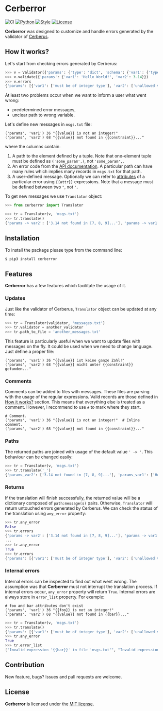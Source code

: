 # Cerberror
![CI](https://github.com/pbrus/cerberror/workflows/CI/badge.svg?branch=master)
[![Python](https://img.shields.io/badge/Python-3.6%20|%203.7%20|%203.8-blue.svg "Python")](https://www.python.org/)
[![Style](https://img.shields.io/badge/code%20style-Black-black.svg "Black")](https://black.readthedocs.io/en/stable/)
[![License](https://img.shields.io/badge/license-MIT-yellow.svg "MIT license")](https://github.com/pbrus/cerberror/blob/master/LICENSE)

**Cerberror** was designed to customize and handle errors generated by the validator of [Cerberus](https://docs.python-cerberus.org/).

## How it works?

Let's start from checking errors generated by Cerberus:
```python
>>> v = Validator({'params': {'type': 'dict', 'schema': {'var1': {'type': 'integer'}, 'var2': {'allowed': [7, 8, 9]}}}})
>>> v.validate({'params': {'var1': 'Hello World!', 'var2': 3.14}})
>>> v.errors
{'params': [{'var1': ['must be of integer type'], 'var2': ['unallowed value 3.14']}]}
```
At least two problems occur when we want to inform a user what went wrong:
 - predetermined error messages,
 - unclear path to wrong variable.

 Let's define new messages in `msgs.txt` file:
 ```
 ('params', 'var1') 36 "{{value}} is not an integer!"
 ('params', 'var2') 68 "{{value}} not found in {{constraint}}..."
 ```
where the columns contain:
1. A path to the element defined by a tuple. Note that one-element tuple must be defined as `('some_param',)`, not `'some_param',`.
2. An error code from the [API documentation](https://docs.python-cerberus.org/en/stable/api.html#error-codes). A particular path can have many rules which implies many records in `msgs.txt` for that path.
3. A user-defined message. Optionally we can refer to [attributes](https://docs.python-cerberus.org/en/stable/api.html#cerberus.errors.ValidationError) of a particular error using `{{attr}}` expressions. Note that a message must be defined between two `"`, not `'`.

To get new messages we use `Translator` object:
```python
>>> from cerberror import Translator

>>> tr = Translator(v, 'msgs.txt')
>>> tr.translate()
{'params -> var2': ['3.14 not found in [7, 8, 9]...'], 'params -> var1': ['Hello World! is not an integer!']}
```

## Installation

To install the package please type from the command line:
```bash
$ pip3 install cerberror
```

## Features
**Cerberror** has a few features which facilitate the usage of it.
### Updates
Just like the validator of Cerberus, `Translator` object can be updated at any time:
```python
>>> tr = Translator(validator, 'messages.txt')
>>> tr.validator = another_validator
>>> tr.path_to_file = 'another_messages.txt'
```
This feature is particularly useful when we want to update files with messages on the fly. It could be used when we need to change language. Just define a proper file:
```
('params', 'var1') 36 "{{value}} ist keine ganze Zahl!"
('params', 'var2') 68 "{{value}} nicht unter {{constraint}} gefunden..."
```

### Comments
Comments can be added to files with messages. These files are parsing with the usage of the regular expressions. Valid records are those defined in [How it works?](#how-it-works) section. This means that everything else is treated as a comment. However, I recommend to use `#` to mark where they start.
 ```
 # Comment.
 ('params', 'var1') 36 "{{value}} is not an integer!"  # Inline comment.
 ('params', 'var2') 68 "{{value}} not found in {{constraint}}..."
 ```

### Paths
The returned paths are joined with usage of the default value `' -> '`. This behaviour can be changed easily:
```python
>>> tr = Translator(v, 'msgs.txt')
>>> tr.translate('_')
{'params_var2': ['3.14 not found in [7, 8, 9]...'], 'params_var1': ['Hello World! is not an integer!']}
```

### Returns
If the translation will finish successfully, the returned value will be a dictionary composed of `path:message(s)` pairs. Otherwise, `Translator` will return untouched errors generated by Cerberus. We can check the status of the translation using `any_error` property:
```python
>>> tr.any_error
False
>>> tr.errors
{'params -> var2': ['3.14 not found in [7, 8, 9]...'], 'params -> var1': ['Hello World! is not an integer!']}
...
>>> tr.any_error
True
>>> tr.errors
{'params': [{'var1': ['must be of integer type'], 'var2': ['unallowed value 3.14']}]}  # v.errors
```

### Internal errors
Internal errors can be inspected to find out what went wrong. The assumption was that **Cerberror** must not interrupt the translation process. If internal errors occur, `any_error` property will return `True`. Internal errors are always store in `error_list` property. For example:
```
# foo and bar attributes don't exist
('params', 'var1') 36 "{{foo}} is not an integer!"
('params', 'var2') 68 "{{value}} not found in {{bar}}..."
```
```python
>>> tr = Translator(v, 'msgs.txt')
>>> tr.translate()
{'params': [{'var1': ['must be of integer type'], 'var2': ['unallowed value 3.14']}]}
>>> tr.any_error
True
>>> tr.error_list
["Invalid expression '{{bar}}' in file 'msgs.txt'", "Invalid expression '{{foo}}' in file 'msgs.txt'"]
```

## Contribution

New feature, bugs? Issues and pull requests are welcome.

## License

**Cerberror** is licensed under the [MIT license](http://opensource.org/licenses/MIT).

